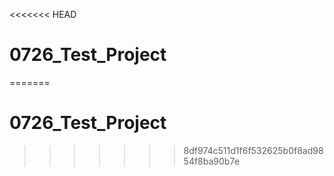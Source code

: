 <<<<<<< HEAD
# 0726_Test_Project
=======
# 0726_Test_Project
>>>>>>> 8df974c511d1f6f532625b0f8ad9854f8ba90b7e
